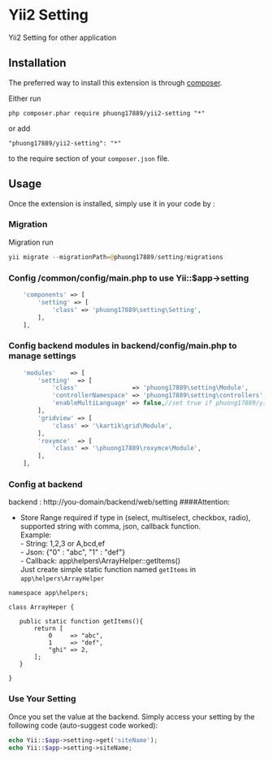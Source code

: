 Yii2 Setting
=========
Yii2 Setting for other application

Installation
------------

The preferred way to install this extension is through [composer](http://getcomposer.org/download/).

Either run

```
php composer.phar require phuong17889/yii2-setting "*"
```

or add

```
"phuong17889/yii2-setting": "*"
```

to the require section of your `composer.json` file.


Usage
-----

Once the extension is installed, simply use it in your code by  :

### Migration

Migration run

```php
yii migrate --migrationPath=@phuong17889/setting/migrations
```

### Config /common/config/main.php to use Yii::$app->setting
```php
    'components' => [
        'setting' => [
            'class' => 'phuong17889\setting\Setting',
        ],
    ],
```

### Config backend modules in backend/config/main.php to manage settings

```php
    'modules'    => [
   		'setting'  => [
			'class'               => 'phuong17889\setting\Module',
			'controllerNamespace' => 'phuong17889\setting\controllers',
			'enableMultiLanguage' => false,//set true if phuong17889/yii2-multi-language installed and want to translate setting
   		],
   		'gridview' => [
            'class' => '\kartik\grid\Module',
   		],
   		'roxymce'  => [
            'class' => '\phuong17889\roxymce\Module',
   		],
    ],
```


### Config at backend
backend : http://you-domain/backend/web/setting
####Attention:
- Store Range required if type in (select, multiselect, checkbox, radio), supported string with comma, json, callback function.  
              Example:  
               - String: 1,2,3 or A,bcd,ef  
               - Json: {"0" : "abc", "1" : "def"}  
               - Callback: app\helpers\ArrayHelper::getItems()  
Just create simple static function named `getItems` in `app\helpers\ArrayHelper`
 ~~~
 namespace app\helpers;

 class ArrayHeper {

    public static function getItems(){
        return [
            0     => "abc",
            1     => "def",
            "ghi" => 2,
        ];
    }

 }
 ~~~

### Use Your Setting
Once you set the value at the backend. Simply access your setting by the following code (auto-suggest code worked):

```php
echo Yii::$app->setting->get('siteName');
echo Yii::$app->setting->siteName;
```
